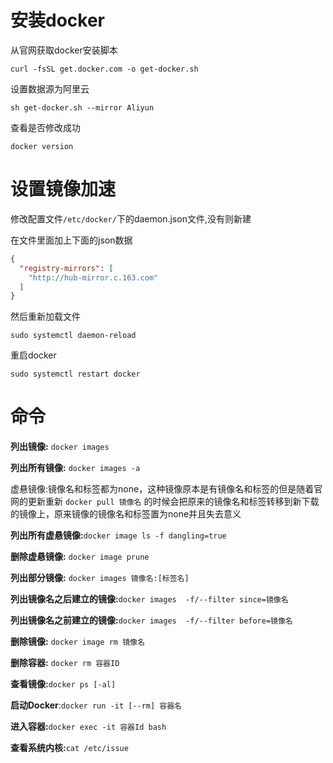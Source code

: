 # 安装docker

从官网获取docker安装脚本

```shell
curl -fsSL get.docker.com -o get-docker.sh 
```

设置数据源为阿里云

```shell
sh get-docker.sh --mirror Aliyun
```

查看是否修改成功

```shell
docker version
```



# 设置镜像加速

修改配置文件`/etc/docker/`下的daemon.json文件,没有则新建

在文件里面加上下面的json数据

```json
{
  "registry-mirrors": [
    "http://hub-mirror.c.163.com"
  ]
}
```



然后重新加载文件

```shell
sudo systemctl daemon-reload
```

重启docker

```shell
sudo systemctl restart docker
```



# 命令

**列出镜像:** `docker images`

**列出所有镜像:** `docker images -a`

虚悬镜像:镜像名和标签都为none，这种镜像原本是有镜像名和标签的但是随着官网的更新重新 `docker pull 镜像名` 的时候会把原来的镜像名和标签转移到新下载的镜像上，原来镜像的镜像名和标签置为none并且失去意义

**列出所有虚悬镜像:**`docker image ls -f dangling=true`

**删除虚悬镜像:** `docker image prune`

**列出部分镜像:** `docker images 镜像名:[标签名]`

**列出镜像名之后建立的镜像:**`docker images  -f/--filter since=镜像名`

**列出镜像名之前建立的镜像:**`docker images  -f/--filter before=镜像名`

**删除镜像:** `docker image rm 镜像名`

**删除容器:** `docker rm 容器ID`

**查看镜像:**`docker ps [-al]`

**启动Docker**:`docker run -it [--rm] 容器名`

**进入容器:**`docker exec -it 容器Id bash`

**查看系统内核:**`cat /etc/issue`

